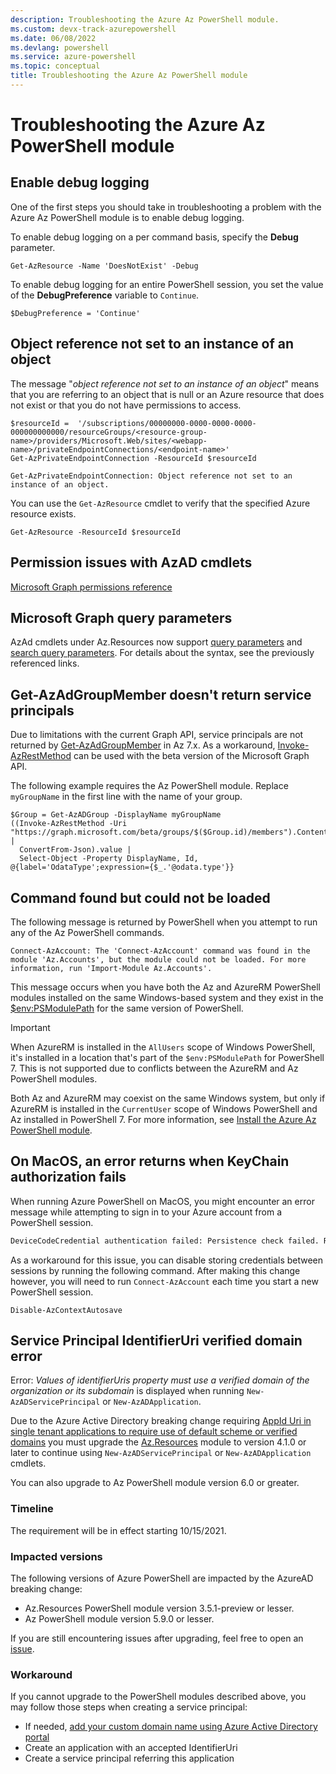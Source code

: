 ```yaml
---
description: Troubleshooting the Azure Az PowerShell module.
ms.custom: devx-track-azurepowershell
ms.date: 06/08/2022
ms.devlang: powershell
ms.service: azure-powershell
ms.topic: conceptual
title: Troubleshooting the Azure Az PowerShell module
---
```


# Troubleshooting the Azure Az PowerShell module

## Enable debug logging

One of the first steps you should take in troubleshooting a problem with the Azure Az PowerShell
module is to enable debug logging.

To enable debug logging on a per command basis, specify the **Debug** parameter.

```azurepowershell-interactive
Get-AzResource -Name 'DoesNotExist' -Debug
```

To enable debug logging for an entire PowerShell session, you set the value of the
**DebugPreference** variable to `Continue`.

```powershell-interactive
$DebugPreference = 'Continue'
```

## Object reference not set to an instance of an object

The message "_object reference not set to an instance of an object_" means that you are referring to
an object that is null or an Azure resource that does not exist or that you do not have permissions
to access.

```azurepowershell
$resourceId =  '/subscriptions/00000000-0000-0000-0000-000000000000/resourceGroups/<resource-group-name>/providers/Microsoft.Web/sites/<webapp-name>/privateEndpointConnections/<endpoint-name>'
Get-AzPrivateEndpointConnection -ResourceId $resourceId
```

```Output
Get-AzPrivateEndpointConnection: Object reference not set to an instance of an object.
```

You can use the `Get-AzResource` cmdlet to verify that the specified Azure resource exists.

```azurepowershell
Get-AzResource -ResourceId $resourceId
```

## Permission issues with AzAD cmdlets

[Microsoft Graph permissions reference](/graph/permissions-reference)

## Microsoft Graph query parameters

AzAd cmdlets under Az.Resources now support [query parameters](/graph/query-parameters) and
[search query parameters](/graph/search-query-parameter). For details about the syntax, see the
previously referenced links.

## Get-AzAdGroupMember doesn't return service principals

Due to limitations with the current Graph API, service principals are not returned by
[Get-AzAdGroupMember](/powershell/module/az.resources/get-azadgroupmember) in Az 7.x. As a
workaround, [Invoke-AzRestMethod](/powershell/module/az.accounts/invoke-azrestmethod) can be used
with the beta version of the Microsoft Graph API.

The following example requires the Az PowerShell module. Replace `myGroupName` in the first line
with the name of your group.

```azurepowershell-interactive
$Group = Get-AzADGroup -DisplayName myGroupName
((Invoke-AzRestMethod -Uri "https://graph.microsoft.com/beta/groups/$($Group.id)/members").Content |
  ConvertFrom-Json).value |
  Select-Object -Property DisplayName, Id, @{label='OdataType';expression={$_.'@odata.type'}}
```

## Command found but could not be loaded

The following message is returned by PowerShell when you attempt to run any of the Az PowerShell commands.

```Output
Connect-AzAccount: The 'Connect-AzAccount' command was found in the module 'Az.Accounts', but the module could not be loaded. For more information, run 'Import-Module Az.Accounts'.
```

This message occurs when you have both the Az and AzureRM PowerShell modules installed on the same
Windows-based system and they exist in the
[$env:PSModulePath](/powershell/module/microsoft.powershell.core/about/about_psmodulepath) for the
same version of PowerShell.

> [!IMPORTANT]
> When AzureRM is installed in the `AllUsers` scope of Windows PowerShell, it's installed in a
> location that's part of the `$env:PSModulePath` for PowerShell 7. This is not supported due to
> conflicts between the AzureRM and Az PowerShell modules.

Both Az and AzureRM may coexist on the same Windows system, but only if AzureRM is installed in the
`CurrentUser` scope of Windows PowerShell and Az installed in PowerShell 7. For more information, see
[Install the Azure Az PowerShell module](/powershell/azure/install-az-ps).

## On MacOS, an error returns when KeyChain authorization fails

When running Azure PowerShell on MacOS, you might encounter an error message while attempting to
sign in to your Azure account from a PowerShell session.

```txt
DeviceCodeCredential authentication failed: Persistence check failed. Reason: KeyChain authorization/authentication failed. .Error code: -25293. OS error code -25293.
```

As a workaround for this issue, you can disable storing credentials between sessions by running
the following command. After making this change however, you will need to run `Connect-AzAccount`
each time you start a new PowerShell session.

```azurepowershell
Disable-AzContextAutosave
```

## Service Principal IdentifierUri verified domain error

Error: _Values of identifierUris property must use a verified domain of the organization or its
subdomain_ is displayed when running `New-AzADServicePrincipal` or `New-AzADApplication`.

Due to the Azure Active Directory breaking change requiring [AppId Uri in single tenant applications
to require use of default scheme or verified
domains](/azure/active-directory/develop/reference-breaking-changes#appid-uri-in-single-tenant-applications-will-require-use-of-default-scheme-or-verified-domains)
you must upgrade the [Az.Resources](https://www.powershellgallery.com/packages/Az.Resources) module
to version 4.1.0 or later to continue using `New-AzADServicePrincipal` or `New-AzADApplication` cmdlets.

You can also upgrade to Az PowerShell module version 6.0 or greater.

### Timeline

The requirement will be in effect starting 10/15/2021.

### Impacted versions

The following versions of Azure PowerShell are impacted by the AzureAD breaking change:

- Az.Resources PowerShell module version 3.5.1-preview or lesser.
- Az PowerShell module version 5.9.0 or lesser.

If you are still encountering issues after upgrading, feel free to open an
[issue](https://github.com/Azure/azure-powershell/issues/new?assignees=&labels=needs-triage&template=az-module-bug-report.md&title=).

### Workaround

If you cannot upgrade to the PowerShell modules described above, you may follow those steps when
creating a service principal:

- If needed, [add your custom domain name using Azure Active Directory portal](/azure/active-directory/fundamentals/add-custom-domain)
- Create an application with an accepted IdentifierUri
- Create a service principal referring this application
